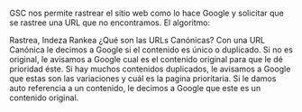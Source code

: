
GSC nos permite rastrear el sitio web como lo hace Google y solicitar que se rastree una URL que no encontramos.
El algoritmo:

Rastrea,
Indeza
Rankea
¿Qué son las URLs Canónicas?
Con una URL Canónica le decimos a Google si el contenido es único o duplicado. Si no es original, le avisamos a Google cual es el contenido original para que le dé prioridad éste. Si hay muchos contenidos duplicados, le avisamos a Google que estas son las variaciones y cuál es la pagina prioritaria.
Si le damos auto referencia a un contenido, le decimos a Google que este es un contenido original.
